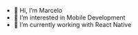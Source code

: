 - 👋 Hi, I’m Marcelo
- 👀 I’m interested in Mobile Development
- 🌱 I’m currently working with React Native


<!---
marceloccosta/marceloccosta is a ✨ special ✨ repository because its `README.md` (this file) appears on your GitHub profile.
You can click the Preview link to take a look at your changes.
--->
